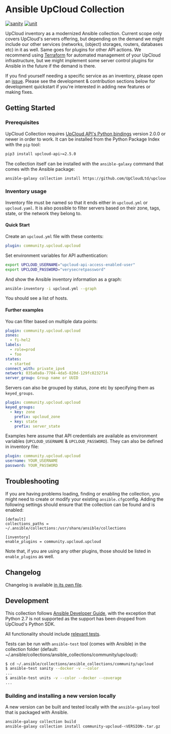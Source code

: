 # Ansible UpCloud Collection


[![sanity](https://github.com/UpCloudLtd/upcloud-ansible-collection/actions/workflows/sanity-test.yml/badge.svg)](https://github.com/UpCloudLtd/upcloud-ansible-collection/actions/workflows/sanity-test.yml)
[![unit](https://github.com/UpCloudLtd/upcloud-ansible-collection/actions/workflows/unit-tests.yml/badge.svg)](https://github.com/UpCloudLtd/upcloud-ansible-collection/actions/workflows/unit-tests.yml)

UpCloud inventory as a modernized Ansible collection. Current scope only covers UpCloud's servers offering,
but depending on the demand we might include our other services (networks, (object) storages, routers, databases etc)
in it as well. Same goes for plugins for other API actions. We recommend using
[Terraform](https://upcloud.com/community/tutorials/get-started-terraform/) for automated management of your UpCloud
infrastructure, but we might implement some server control plugins for Ansible in the future if the demand is there.

If you find yourself needing a specific service as an inventory, please open an
[issue](https://github.com/UpCloudLtd/upcloud-ansible-collection/issues). Please see the development & contribution
sections below for development quickstart if you're interested in adding new features or making fixes.

## Getting Started

### Prerequisites

UpCloud Collection requires [UpCloud API's Python bindings](https://pypi.org/project/upcloud-api/) version 2.0.0 or
newer in order to work. It can be installed from the Python Package Index with the `pip` tool:

```bash
pip3 install upcloud-api>=2.5.0
```

The collection itself can be installed with the `ansible-galaxy` command that comes with the Ansible package:

```bash
ansible-galaxy collection install https://github.com/UpCloudLtd/upcloud-ansible-collection/releases/download/v0.5.1/community-upcloud-0.5.1.tar.gz
```

### Inventory usage

Inventory file must be named so that it ends either in `upcloud.yml` or `upcloud.yaml`. It is also possible to filter
servers based on their zone, tags, state, or the network they belong to.

#### Quick Start

Create an `upcloud.yml` file with these contents:

```yaml
plugin: community.upcloud.upcloud
```

Set environment variables for API authentication:

```bash
export UPCLOUD_USERNAME="upcloud-api-access-enabled-user"
export UPCLOUD_PASSWORD="verysecretpassword"
```

And show the Ansible inventory information as a graph:

```bash
ansible-inventory -i upcloud.yml --graph
```

You should see a list of hosts.

#### Further examples

You can filter based on multiple data points:

```yaml
plugin: community.upcloud.upcloud
zones:
  - fi-hel2
labels:
  - role=prod
  - foo
states:
  - started
connect_with: private_ipv4
network: 035a0a8a-7704-4da5-820d-129fc8232714
server_group: Group name or UUID
```

Servers can also be grouped by status, zone etc by specifying them as `keyed_groups`.

```yaml
plugin: community.upcloud.upcloud
keyed_groups:
  - key: zone
    prefix: upcloud_zone
  - key: state
    prefix: server_state
```

Examples here assume that API credentials are available as environment variables
(`UPCLOUD_USERNAME` & `UPCLOUD_PASSWORD`). They can also be defined in inventory file:

```yaml
plugin: community.upcloud.upcloud
username: YOUR_USERNAME
password: YOUR_PASSWORD
```

## Troubleshooting

If you are having problems loading, finding or enabling the collection, you might need to create or modify your
existing `ansible.cfg`config. Adding the following settings should ensure that the collection can be found and is
enabled:

```
[default]
collections_paths = ~/.ansible/collections:/usr/share/ansible/collections

[inventory]
enable_plugins = community.upcloud.upcloud
```

Note that, if you are using any other plugins, those should be listed in `enable_plugins` as well.

## Changelog

Changelog is available [in its own file](CHANGELOG.md).

## Development

This collection follows [Ansible Developer Guide](https://docs.ansible.com/ansible/devel/dev_guide/index.html), with
the exception that Python 2.7 is not supported as the support has been dropped from UpCloud's Python SDK.

All functionality should include [relevant tests](https://docs.ansible.com/ansible/latest/dev_guide/testing.html).

Tests can be run with `ansible-test` tool (comes with Ansible) in the collection folder (default:
~/.ansible/collections/ansible_collections/community/upcloud):

```bash
$ cd ~/.ansible/collections/ansible_collections/community/upcloud
$ ansible-test sanity --docker -v --color
...
$ ansible-test units -v --color --docker --coverage
...
```

### Building and installing a new version locally

A new version can be built and tested locally with the `ansible-galaxy` tool that is packaged with Ansible.

```bash
ansible-galaxy collection build
ansible-galaxy collection install community-upcloud-<VERSION>.tar.gz
```

